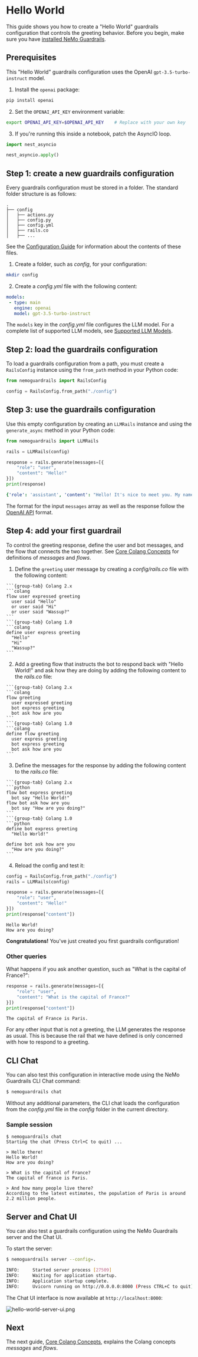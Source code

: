 # Hello World

This guide shows you how to create a "Hello World" guardrails configuration that controls the greeting behavior. Before you begin, make sure you have [installed NeMo Guardrails](../../getting_started/installation-guide.md).

## Prerequisites

This "Hello World" guardrails configuration uses the OpenAI `gpt-3.5-turbo-instruct` model.

1. Install the `openai` package:

```bash
pip install openai
```

2. Set the `OPENAI_API_KEY` environment variable:

```bash
export OPENAI_API_KEY=$OPENAI_API_KEY    # Replace with your own key
```

3. If you're running this inside a notebook, patch the AsyncIO loop.

```python
import nest_asyncio

nest_asyncio.apply()
```

## Step 1: create a new guardrails configuration

Every guardrails configuration must be stored in a folder. The standard folder structure is as follows:

```
.
├── config
│   ├── actions.py
│   ├── config.py
│   ├── config.yml
│   ├── rails.co
│   ├── ...
```

See the [Configuration Guide](../../user_guides/configuration-guide.md) for information about the contents of these files.

1. Create a folder, such as *config*, for your configuration:

```bash
mkdir config
```

2. Create a *config.yml* file with the following content:

```yaml
models:
 - type: main
   engine: openai
   model: gpt-3.5-turbo-instruct
```

The `models` key in the *config.yml* file configures the LLM model. For a complete list of supported LLM models, see [Supported LLM Models](../../user_guides/configuration-guide.md#supported-llm-models).

## Step 2: load the guardrails configuration

To load a guardrails configuration from a path, you must create a `RailsConfig` instance using the `from_path` method in your Python code:

```python
from nemoguardrails import RailsConfig

config = RailsConfig.from_path("./config")
```

## Step 3: use the guardrails configuration

Use this empty configuration by creating an `LLMRails` instance and using the `generate_async` method in your Python code:

```python
from nemoguardrails import LLMRails

rails = LLMRails(config)

response = rails.generate(messages=[{
    "role": "user",
    "content": "Hello!"
}])
print(response)
```

```yaml
{'role': 'assistant', 'content': "Hello! It's nice to meet you. My name is Assistant. How can I help you today?"}
```

The format for the input `messages` array as well as the response follow the [OpenAI API](https://platform.openai.com/docs/guides/text-generation/chat-completions-api) format.

## Step 4: add your first guardrail

To control the greeting response, define the user and bot messages, and the flow that connects the two together. See [Core Colang Concepts](../2_core_colang_concepts/README.md) for definitions of *messages* and *flows*.

1. Define the `greeting` user message by creating a *config/rails.co* file with the following content:
````{tabs}
```{group-tab} Colang 2.x
```colang
flow user expressed greeting
  user said "Hello"
  or user said "Hi"
  or user said "Wassup?"
```
```{group-tab} Colang 1.0
```colang
define user express greeting
  "Hello"
  "Hi"
  "Wassup?"
```
````

2. Add a greeting flow that instructs the bot to respond back with "Hello World!" and ask how they are doing by adding the following content to the *rails.co* file:

````{tabs}
```{group-tab} Colang 2.x
```colang
flow greeting
  user expressed greeting
  bot express greeting
  bot ask how are you
```
```{group-tab} Colang 1.0
```colang
define flow greeting
  user express greeting
  bot express greeting
  bot ask how are you
```
````

3. Define the messages for the response by adding the following content to the *rails.co* file:

````{tabs}
```{group-tab} Colang 2.x
```python
flow bot express greeting
  bot say "Hello World!"
flow bot ask how are you
  bot say "How are you doing?"
```
```{group-tab} Colang 1.0
```python
define bot express greeting
  "Hello World!"

define bot ask how are you
  "How are you doing?"
```
````

4. Reload the config and test it:

```python
config = RailsConfig.from_path("./config")
rails = LLMRails(config)

response = rails.generate(messages=[{
    "role": "user",
    "content": "Hello!"
}])
print(response["content"])
```

```
Hello World!
How are you doing?
```

**Congratulations!** You've just created you first guardrails configuration!

### Other queries

What happens if you ask another question, such as "What is the capital of France?":

```python
response = rails.generate(messages=[{
    "role": "user",
    "content": "What is the capital of France?"
}])
print(response["content"])
```

```
The capital of France is Paris.
```

For any other input that is not a greeting, the LLM generates the response as usual. This is because the rail that we have defined is only concerned with how to respond to a greeting.

## CLI Chat

You can also test this configuration in interactive mode using the NeMo Guardrails CLI Chat command:

```bash
$ nemoguardrails chat
```

Without any additional parameters, the CLI chat loads the configuration from the *config.yml* file in the *config* folder in the current directory.

### Sample session
```
$ nemoguardrails chat
Starting the chat (Press Ctrl+C to quit) ...

> Hello there!
Hello World!
How are you doing?

> What is the capital of France?
The capital of france is Paris.

> And how many people live there?
According to the latest estimates, the population of Paris is around 2.2 million people.
```

## Server and Chat UI

You can also test a guardrails configuration using the NeMo Guardrails server and the Chat UI.

To start the server:

```bash
$ nemoguardrails server --config=.

INFO:     Started server process [27509]
INFO:     Waiting for application startup.
INFO:     Application startup complete.
INFO:     Uvicorn running on http://0.0.0.0:8000 (Press CTRL+C to quit)
```

The Chat UI interface is now available at `http://localhost:8000`:

![hello-world-server-ui.png](../../_static/images/hello-world-server-ui.png)

## Next

The next guide, [Core Colang Concepts](../2_core_colang_concepts/README.md), explains the Colang concepts *messages* and *flows*.
